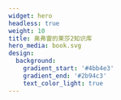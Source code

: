 ```yaml
---
widget: hero
headless: true
weight: 10
title: 奥弗雷的莱莎2知识库
hero_media: book.svg
design:
  background:
    gradient_start: '#4bb4e3'
    gradient_end: '#2b94c3'
    text_color_light: true
---
```


